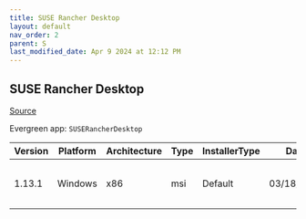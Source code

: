 ```yaml
---
title: SUSE Rancher Desktop
layout: default
nav_order: 2
parent: S
last_modified_date: Apr 9 2024 at 12:12 PM
---
```


## SUSE Rancher Desktop

[Source](https://rancherdesktop.io/)

Evergreen app: `SUSERancherDesktop`

| Version | Platform | Architecture | Type | InstallerType | Date       | Size      | URI                                                                                                                                                                                                                            |
| ------- | -------- | ------------ | ---- | ------------- | ---------- | --------- | ------------------------------------------------------------------------------------------------------------------------------------------------------------------------------------------------------------------------------ |
| 1.13.1  | Windows  | x86          | msi  | Default       | 03/18/2024 | 617627648 | [https://github.com/rancher-sandbox/rancher-desktop/releases/download/v1.13.1/Rancher.Desktop.Setup.1.13.1.msi](https://github.com/rancher-sandbox/rancher-desktop/releases/download/v1.13.1/Rancher.Desktop.Setup.1.13.1.msi) |

